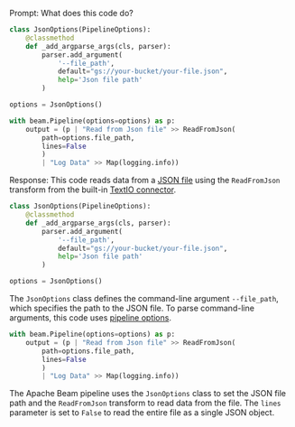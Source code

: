 Prompt:
What does this code do?
```python
class JsonOptions(PipelineOptions):
    @classmethod
    def _add_argparse_args(cls, parser):
        parser.add_argument(
            '--file_path',
            default="gs://your-bucket/your-file.json",
            help='Json file path'
        )

options = JsonOptions()

with beam.Pipeline(options=options) as p:
    output = (p | "Read from Json file" >> ReadFromJson(
        path=options.file_path,
        lines=False
        )
        | "Log Data" >> Map(logging.info))
```
Response:
This code reads data from a [JSON file](https://www.json.org/) using the `ReadFromJson` transform from the built-in [TextIO connector](https://beam.apache.org/releases/pydoc/current/apache_beam.io.textio.html).

```python
class JsonOptions(PipelineOptions):
    @classmethod
    def _add_argparse_args(cls, parser):
        parser.add_argument(
            '--file_path',
            default="gs://your-bucket/your-file.json",
            help='Json file path'
        )

options = JsonOptions()

```
The `JsonOptions` class defines the command-line argument `--file_path`, which specifies the path to the JSON file. To parse command-line arguments, this code uses [pipeline options](https://beam.apache.org/documentation/patterns/pipeline-options/).

```python
with beam.Pipeline(options=options) as p:
    output = (p | "Read from Json file" >> ReadFromJson(
        path=options.file_path,
        lines=False
        )
        | "Log Data" >> Map(logging.info))
```

The Apache Beam pipeline uses the `JsonOptions` class to set the JSON file path and the `ReadFromJson` transform to read data from the file. The `lines` parameter is set to `False` to read the entire file as a single JSON object. 
